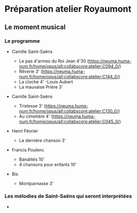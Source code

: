 # Préparation atelier Royaumont

## Le moment musical

### Le programme

  - Camille Saint-Saëns
      - Le pas d'armes du Roi Jean 4'30 (https://neuma.huma-num.fr/home/opus/all:collabscore:atelier:C094_0/)
      - Rêverie 3' (https://neuma.huma-num.fr/home/opus/all:collabscore:atelier:C144_0/)
      - La cloche 4'
  -Louis Aubert 
      - La mauvaise Prière 3' 

  - Camille Saint-Saëns
      - Tristesse 3' (https://neuma.huma-num.fr/home/opus/all:collabscore:atelier:C130_0/)
      - Au cimetière 4' (https://neuma.huma-num.fr/home/opus/all:collabscore:atelier:C045_0/)

  - Henri Février
     - La dernière chanson 3'

  - Francis Poulenc 
     - Banalités 10'
     - 4 chansons pour enfants 10'

  - Bis
     - Montparnasse 3'
### Les mélodies de Saint-Saëns qui seront interprétées

 - 
